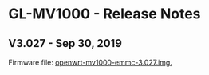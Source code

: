 # GL-MV1000 - Release Notes

## V3.027 - Sep 30, 2019

Firmware file: <a href="https://s3.us-east-2.amazonaws.com/download.gl-inet.com/firmware/mv1000/release/openwrt-mv1000-emmc-3.027.img" target="_blank">openwrt-mv1000-emmc-3.027.img.</a>

